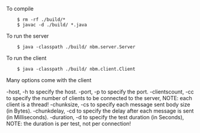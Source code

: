 To compile

        $ rm -rf ./build/*
        $ javac -d ./build/ *.java


To run the server

        $ java -classpath ./build/ nbm.server.Server


To run the client

        $ java -classpath ./build/ nbm.client.Client

Many options come with the client

-host, -h                      to specify the host.
-port, -p                      to specify the port.
-clientscount, -cc             to specify the number of clients to be connected to the server, NOTE: each client is a thread!
-chunksize, -cs                to specify each message sent body size (in Bytes).
-chunkdelay, -cd               to specify the delay after each message is sent (in Milliseconds).
-duration, -d                  to specify the test duration (in Seconds), NOTE: the duration is per test, not per connection!
